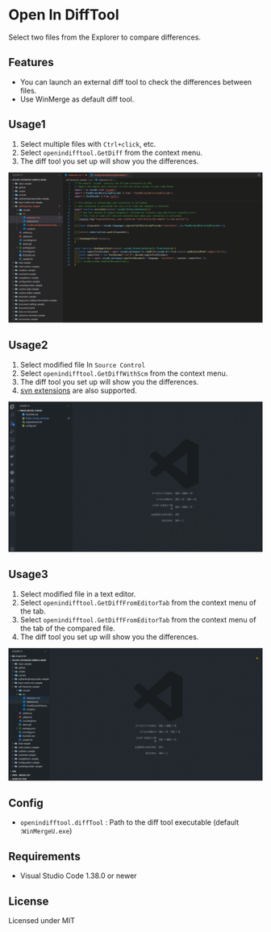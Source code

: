 # Open In DiffTool

Select two files from the Explorer to compare differences.

## Features

- You can launch an external diff tool to check the differences between files.
- Use WinMerge as default diff tool.

## Usage1

1. Select multiple files with `Ctrl+click`, etc.
2. Select `openindifftool.GetDiff` from the context menu.
3. The diff tool you set up will show you the differences.

![Image](./resources/img/openindifftool.GetDiff.Sample.gif)

## Usage2

1. Select modified file In `Source Control`
2. Select `openindifftool.GetDiffWithScm` from the context menu.
3. The diff tool you set up will show you the differences.
4. [svn extensions](https://marketplace.visualstudio.com/items?itemName=johnstoncode.svn-scm) are also supported.

![Image](./resources/img/openindifftool.GetDiffWithScm.Sample.gif)

## Usage3

1. Select modified file in a text editor.
2. Select `openindifftool.GetDiffFromEditorTab` from the context menu of the tab.
3. Select `openindifftool.GetDiffFromEditorTab` from the context menu of the tab of the compared file.
4. The diff tool you set up will show you the differences.

![Image](./resources/img/openindifftool.GetDiffFromEditorTab.gif)

## Config

- `openindifftool.diffTool` : Path to the diff tool executable (default :`WinMergeU.exe`)

## Requirements

- Visual Studio Code 1.38.0 or newer

## License

Licensed under MIT
